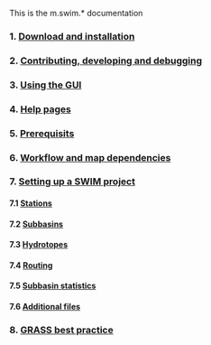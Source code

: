 
This is the m.swim.\* documentation

### 1. [Download and installation](home.md#download-and-installation)
### 2. [Contributing, developing and debugging](developing_debugging.md)
### 3. [Using the GUI](home.md.md#using-the-gui)
### 4. [Help pages](home.md#help-pages)
### 5. [Prerequisits](home.md#prerequisits)
### 6. [Workflow and map dependencies](home.md#workflow-and-map-dependencies)
### 7. [Setting up a SWIM project](home.md#setting-up-a-SWIM-project)
#### 7.1 [Stations](home.md#stations)
#### 7.2 [Subbasins](home.md#subbasins)
#### 7.3 [Hydrotopes](home.md#hydrotopes)
#### 7.4 [Routing](home.md#routing)
#### 7.5 [Subbasin statistics](home.md#subbasin-statistics)
#### 7.6 [Additional files](home.md#additional-files)
### 8. [GRASS best practice](home.md#grass-best-practices)
